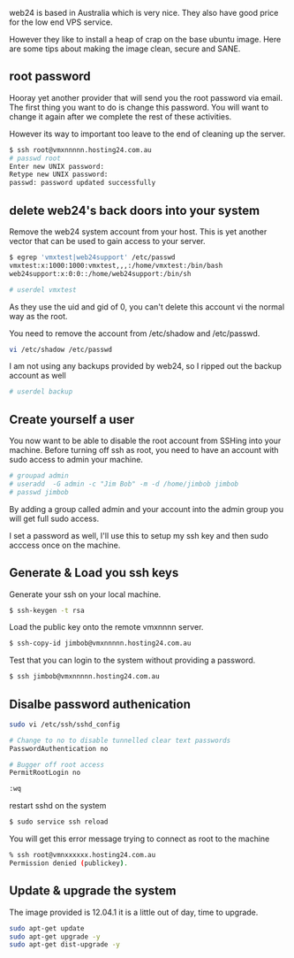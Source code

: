 web24 is based in Australia which is very nice.
They also have good price for the low end VPS service.

However they like to install a heap of crap on the base ubuntu image.
Here are some tips about making the image clean, secure and SANE.


root password
-------------

Hooray yet another provider that will send you the root password via email.
The first thing you want to do is change this password. 
You will want to change it again after we complete the rest of these activities.

However its way to important too leave to the end of cleaning up the server.

```sh
$ ssh root@vmxnnnnn.hosting24.com.au
# passwd root
Enter new UNIX password: 
Retype new UNIX password: 
passwd: password updated successfully
```

delete web24's back doors into your system
------------------------------------------

Remove the web24 system account from your host.
This is yet another vector that can be used to gain access to your server.


```sh
$ egrep 'vmxtest|web24support' /etc/passwd
vmxtest:x:1000:1000:vmxtest,,,:/home/vmxtest:/bin/bash
web24support:x:0:0::/home/web24support:/bin/sh
```

```sh
# userdel vmxtest 
```

As they use the uid and gid of 0, you can't delete this account vi the normal way as the root.

You need to remove the account from /etc/shadow and /etc/passwd.
```sh
vi /etc/shadow /etc/passwd
```

I am not using any backups provided by web24, so I ripped out the backup account as well

```sh
# userdel backup
```

Create yourself a user
----------------------

You now want to be able to disable the root account from SSHing into your machine.
Before turning off ssh as root, you need to have an account with sudo access to admin your machine.

```sh
# groupad admin
# useradd  -G admin -c "Jim Bob" -m -d /home/jimbob jimbob
# passwd jimbob
```

By adding a group called admin and your account into the admin group you will get full sudo access.

I set a password as well, I'll use this to setup my ssh key and then sudo acccess once on the machine.


Generate & Load you ssh keys
----------------------------

Generate your ssh on your local machine.
```sh
$ ssh-keygen -t rsa
```

Load the public key onto the remote vmxnnnn server.

```sh
$ ssh-copy-id jimbob@vmxnnnnn.hosting24.com.au
```

Test that you can login to the system without providing a password.

```sh
$ ssh jimbob@vmxnnnnn.hosting24.com.au
```

Disalbe password authenication
------------------------------

```sh
sudo vi /etc/ssh/sshd_config

# Change to no to disable tunnelled clear text passwords
PasswordAuthentication no

# Bugger off root access
PermitRootLogin no

:wq
````

restart sshd on the system

```sh
$ sudo service ssh reload
```

You will get this error message trying to connect as root to the machine
```sh
% ssh root@vmnxxxxxx.hosting24.com.au
Permission denied (publickey).
```



Update & upgrade the system
---------------------------

The image provided is 12.04.1 it is a little out of day, time to upgrade.

```sh
sudo apt-get update
sudo apt-get upgrade -y
sudo apt-get dist-upgrade -y
```

